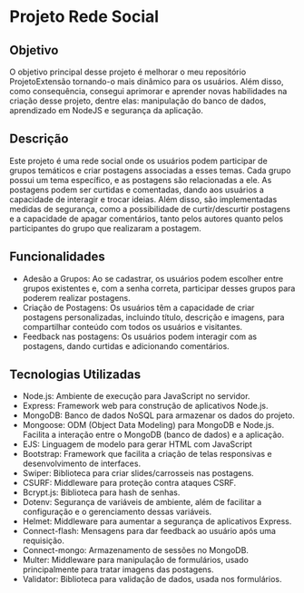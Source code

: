 # Projeto Rede Social

## Objetivo
O objetivo principal desse projeto é melhorar o meu repositório ProjetoExtensão tornando-o mais dinâmico para os usuários. Além disso, como consequência, consegui aprimorar e aprender novas habilidades na criação desse projeto, dentre elas: manipulação do banco de dados, aprendizado em NodeJS e segurança da aplicação.

## Descrição
Este projeto é uma rede social onde os usuários podem participar de grupos temáticos e criar postagens associadas a esses temas. Cada grupo possui um tema específico, e as postagens são relacionadas a ele. As postagens podem ser curtidas e comentadas, dando aos usuários a capacidade de interagir e trocar ideias. Além disso, são implementadas medidas de segurança, como a possibilidade de curtir/descurtir postagens e a capacidade de apagar comentários, tanto pelos autores quanto pelos participantes do grupo que realizaram a postagem.

## Funcionalidades
- Adesão a Grupos: Ao se cadastrar, os usuários podem escolher entre grupos existentes e, com a senha correta, participar desses grupos para poderem realizar postagens.
- Criação de Postagens: Os usuários têm a capacidade de criar postagens personalizadas, incluindo título, descrição e imagens, para compartilhar conteúdo com todos os usuários e visitantes.
- Feedback nas postagens: Os usuários podem interagir com as postagens, dando curtidas e adicionando comentários.

## Tecnologias Utilizadas

- Node.js: Ambiente de execução para JavaScript no servidor.
- Express: Framework web para construção de aplicativos Node.js.
- MongoDB: Banco de dados NoSQL para armazenar os dados do projeto.
- Mongoose: ODM (Object Data Modeling) para MongoDB e Node.js. Facilita a interação entre o MongoDB (banco de dados) e a aplicação.
- EJS: Linguagem de modelo para gerar HTML com JavaScript
- Bootstrap: Framework que facilita a criação de telas responsivas e desenvolvimento de interfaces.
- Swiper: Biblioteca para criar slides/carrosseis nas postagens.
- CSURF: Middleware para proteção contra ataques CSRF.
- Bcrypt.js: Biblioteca para hash de senhas.
- Dotenv: Segurança de variáveis de ambiente, além de facilitar a configuração e o gerenciamento dessas variáveis.
- Helmet: Middleware para aumentar a segurança de aplicativos Express.
- Connect-flash: Mensagens para dar feedback ao usuário após uma requisição.
- Connect-mongo: Armazenamento de sessões no MongoDB.
- Multer: Middleware para manipulação de formulários, usado principalmente para tratar imagens das postagens.
- Validator: Biblioteca para validação de dados, usada nos formulários.
